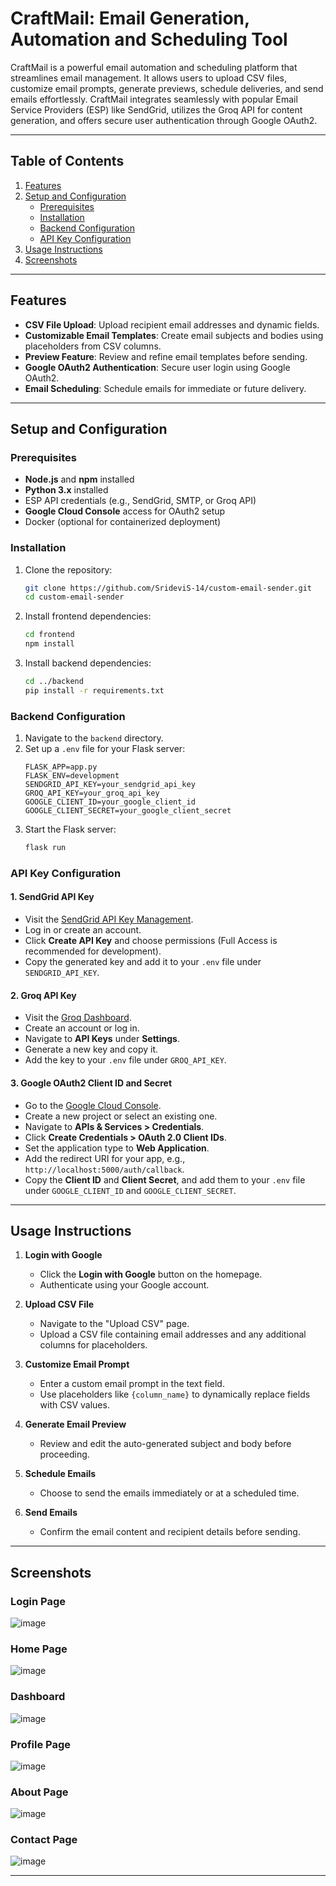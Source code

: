 # CraftMail: Email Generation, Automation and Scheduling Tool

CraftMail is a powerful email automation and scheduling platform that streamlines email management. It allows users to upload CSV files, customize email prompts, generate previews, schedule deliveries, and send emails effortlessly. CraftMail integrates seamlessly with popular Email Service Providers (ESP) like SendGrid, utilizes the Groq API for content generation, and offers secure user authentication through Google OAuth2.

---

## Table of Contents

1. [Features](#features)  
2. [Setup and Configuration](#setup-and-configuration)  
   - [Prerequisites](#prerequisites)  
   - [Installation](#installation)  
   - [Backend Configuration](#backend-configuration)  
   - [API Key Configuration](#api-key-configuration)  
3. [Usage Instructions](#usage-instructions)  
4. [Screenshots](#screenshots)  

---

## Features

- **CSV File Upload**: Upload recipient email addresses and dynamic fields.  
- **Customizable Email Templates**: Create email subjects and bodies using placeholders from CSV columns.  
- **Preview Feature**: Review and refine email templates before sending.  
- **Google OAuth2 Authentication**: Secure user login using Google OAuth2.  
- **Email Scheduling**: Schedule emails for immediate or future delivery.  

---

## Setup and Configuration

### Prerequisites

- **Node.js** and **npm** installed  
- **Python 3.x** installed  
- ESP API credentials (e.g., SendGrid, SMTP, or Groq API)  
- **Google Cloud Console** access for OAuth2 setup  
- Docker (optional for containerized deployment)  

### Installation

1. Clone the repository:
    ```bash
    git clone https://github.com/SrideviS-14/custom-email-sender.git
    cd custom-email-sender
    ```

2. Install frontend dependencies:
    ```bash
    cd frontend
    npm install
    ```

3. Install backend dependencies:
    ```bash
    cd ../backend
    pip install -r requirements.txt
    ```

### Backend Configuration

1. Navigate to the `backend` directory.  
2. Set up a `.env` file for your Flask server:
    ```env
    FLASK_APP=app.py
    FLASK_ENV=development
    SENDGRID_API_KEY=your_sendgrid_api_key
    GROQ_API_KEY=your_groq_api_key
    GOOGLE_CLIENT_ID=your_google_client_id
    GOOGLE_CLIENT_SECRET=your_google_client_secret
    ```
3. Start the Flask server:
    ```bash
    flask run
    ```

### API Key Configuration

#### 1. **SendGrid API Key**
- Visit the [SendGrid API Key Management](https://app.sendgrid.com/settings/api_keys).  
- Log in or create an account.  
- Click **Create API Key** and choose permissions (Full Access is recommended for development).  
- Copy the generated key and add it to your `.env` file under `SENDGRID_API_KEY`.

#### 2. **Groq API Key**
- Visit the [Groq Dashboard](https://console.groq.com/keys).  
- Create an account or log in.  
- Navigate to **API Keys** under **Settings**.  
- Generate a new key and copy it.  
- Add the key to your `.env` file under `GROQ_API_KEY`.

#### 3. **Google OAuth2 Client ID and Secret**
- Go to the [Google Cloud Console](https://console.cloud.google.com/).  
- Create a new project or select an existing one.  
- Navigate to **APIs & Services > Credentials**.  
- Click **Create Credentials > OAuth 2.0 Client IDs**.  
- Set the application type to **Web Application**.  
- Add the redirect URI for your app, e.g., `http://localhost:5000/auth/callback`.  
- Copy the **Client ID** and **Client Secret**, and add them to your `.env` file under `GOOGLE_CLIENT_ID` and `GOOGLE_CLIENT_SECRET`.  

---

## Usage Instructions

1. **Login with Google**  
   - Click the **Login with Google** button on the homepage.  
   - Authenticate using your Google account.  

2. **Upload CSV File**  
   - Navigate to the "Upload CSV" page.  
   - Upload a CSV file containing email addresses and any additional columns for placeholders.  

3. **Customize Email Prompt**  
   - Enter a custom email prompt in the text field.  
   - Use placeholders like `{column_name}` to dynamically replace fields with CSV values.  

4. **Generate Email Preview**  
   - Review and edit the auto-generated subject and body before proceeding.  

5. **Schedule Emails**  
   - Choose to send the emails immediately or at a scheduled time.  

6. **Send Emails**  
   - Confirm the email content and recipient details before sending.  

---

## Screenshots

### Login Page
![image](https://github.com/user-attachments/assets/ccab1e02-b69b-4e2f-8236-60c7bc626c98)

### Home Page
![image](https://github.com/user-attachments/assets/05aff76f-0304-4f1f-848d-e62a47c36dc5)

### Dashboard 
![image](https://github.com/user-attachments/assets/41d18898-d4bf-47b2-9b06-44de647046da)

### Profile Page
![image](https://github.com/user-attachments/assets/6540f4d7-6bca-49f6-b86a-264a54589ec3)

### About Page
![image](https://github.com/user-attachments/assets/005c193e-6a2d-4dd0-9e79-98530c980fcd)

### Contact Page
![image](https://github.com/user-attachments/assets/f20537ab-1b0e-478a-94bc-72dda9d25f18)

---

